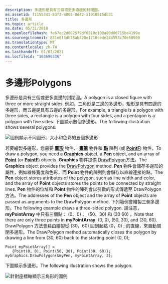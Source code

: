 ```yaml
---
description: 多邊形是具有三個或更多直邊的封閉圖。
ms.assetid: f1155341-83f3-4805-8d42-a1910515db31
title: 多邊形
ms.topic: article
ms.date: 05/31/2018
ms.openlocfilehash: fe67ec2d062579df0510c100a80d06715be4199e
ms.sourcegitcommit: 831e8f3db78ab820e1710cede244553c70e50500
ms.translationtype: MT
ms.contentlocale: zh-TW
ms.lasthandoff: 01/07/2021
ms.locfileid: "103690336"
---
```

# <a name="polygons"></a><span data-ttu-id="e8a4a-103">多邊形</span><span class="sxs-lookup"><span data-stu-id="e8a4a-103">Polygons</span></span>

<span data-ttu-id="e8a4a-104">多邊形是具有三個或更多直邊的封閉圖。</span><span class="sxs-lookup"><span data-stu-id="e8a4a-104">A polygon is a closed figure with three or more straight sides.</span></span> <span data-ttu-id="e8a4a-105">例如，三角形是三邊的多邊形，矩形是具有四邊的多邊形，而五邊是具有五邊的多邊形。</span><span class="sxs-lookup"><span data-stu-id="e8a4a-105">For example, a triangle is a polygon with three sides, a rectangle is a polygon with four sides, and a pentagon is a polygon with five sides.</span></span> <span data-ttu-id="e8a4a-106">下圖顯示數個多邊形。</span><span class="sxs-lookup"><span data-stu-id="e8a4a-106">The following illustration shows several polygons.</span></span>

![圖例顯示不同圖形、大小和色彩的五個多邊形](images/aboutgdip02-art07.png)

<span data-ttu-id="e8a4a-108">若要繪製多邊形，您需要 [**圖形**](/windows/win32/api/gdiplusgraphics/nl-gdiplusgraphics-graphics) 物件、 [**畫筆**](/windows/win32/api/gdipluspen/nl-gdipluspen-pen) 物件和 [**點**](/windows/win32/api/gdiplustypes/nl-gdiplustypes-point) 陣列 (或 [**PointF**](/windows/win32/api/gdiplustypes/nl-gdiplustypes-pointf)) 物件。</span><span class="sxs-lookup"><span data-stu-id="e8a4a-108">To draw a polygon, you need a [**Graphics**](/windows/win32/api/gdiplusgraphics/nl-gdiplusgraphics-graphics) object, a [**Pen**](/windows/win32/api/gdipluspen/nl-gdipluspen-pen) object, and an array of [**Point**](/windows/win32/api/gdiplustypes/nl-gdiplustypes-point) (or [**PointF**](/windows/win32/api/gdiplustypes/nl-gdiplustypes-pointf)) objects.</span></span> <span data-ttu-id="e8a4a-109">**Graphics** 物件提供 [DrawPolygon](/windows/win32/api/gdiplusgraphics/nf-gdiplusgraphics-graphics-drawpolygon(inconstpen_inconstpoint_inint))方法。</span><span class="sxs-lookup"><span data-stu-id="e8a4a-109">The **Graphics** object provides the [DrawPolygon](/windows/win32/api/gdiplusgraphics/nf-gdiplusgraphics-graphics-drawpolygon(inconstpen_inconstpoint_inint)) method.</span></span> <span data-ttu-id="e8a4a-110">**Pen** 物件會儲存多邊形的屬性，例如線條寬度和色彩，而 **Point** 物件的陣列則會儲存以直線連接的點。</span><span class="sxs-lookup"><span data-stu-id="e8a4a-110">The **Pen** object stores attributes of the polygon, such as line width and color, and the array of **Point** objects stores the points to be connected by straight lines.</span></span> <span data-ttu-id="e8a4a-111">**Pen** 物件的位址和 **Point** 物件的陣列會以引數的形式傳遞至 DrawPolygon 方法。</span><span class="sxs-lookup"><span data-stu-id="e8a4a-111">The addresses of the **Pen** object and the array of **Point** objects are passed as arguments to the DrawPolygon method.</span></span> <span data-ttu-id="e8a4a-112">下列範例會繪製三側多邊形。</span><span class="sxs-lookup"><span data-stu-id="e8a4a-112">The following example draws a three-sided polygon.</span></span> <span data-ttu-id="e8a4a-113">請注意， **myPointArray** 中只有三個點： (0、0) 、 (50、30) 和 (30 60) 。</span><span class="sxs-lookup"><span data-stu-id="e8a4a-113">Note that there are only three points in **myPointArray**: (0, 0), (50, 30), and (30, 60).</span></span> <span data-ttu-id="e8a4a-114">DrawPolygon 方法會藉由繪製從 (30，60) 回到起點 (0，0) ; 的直線，來自動關閉多邊形。</span><span class="sxs-lookup"><span data-stu-id="e8a4a-114">The DrawPolygon method automatically closes the polygon by drawing a line from (30, 60) back to the starting point (0, 0);</span></span>


```
Point myPointArray[] =
   {Point(0, 0), Point(50, 30), Point(30, 60)};
myGraphics.DrawPolygon(&myPen, myPointArray, 3);
```



<span data-ttu-id="e8a4a-115">下圖顯示多邊形。</span><span class="sxs-lookup"><span data-stu-id="e8a4a-115">The following illustration shows the polygon.</span></span>

![針對座標軸顯示三角形的圖例](images/aboutgdip02-art08.png)

 

 



